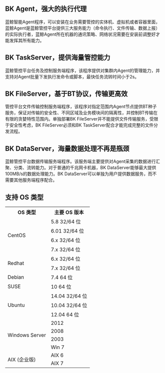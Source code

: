 ## BK Agent，强大的执行代理

蓝鲸智能Agent程序，可以安装在业务需要管控的实体机、虚拟机或者容器里面，蓝鲸Agent是蓝鲸管控平台提供三大服务能力（命令执行、文件传输、数据上报）的实际执行者，蓝鲸Agent所在机器的通讯策略、网络状况需要在安装前调整好才能发挥其所有能力。

## BK TaskServer，提供海量管控能力

蓝鲸管控平台任务及控制服务端程序，该程序提供对集群内Agent的管理能力，并支持对Agent批量下发执行发命令或脚本，最快任务流转时间小于2s。

## BK FileServer，基于BT协议，传输更高效

管控平台文件传输控制服务端程序，该程序对指定范围内Agent节点提供BT种子服务，保证对传输的安全性、不同区域及业务模块间的隔离性，并控制BT传输在有限的贪婪特性范围内。单独部署BK FileServer并不能提供文件传输服务，受限于安全性考虑，BK FileServer必须和BK TaskServer配合才能完成完整的文件分发流程。

## BK DataServer，海量数据处理不再是瓶颈

蓝鲸管控平台数据传输服务端程序。该服务端主要提供对Agent采集的数据进行汇聚、分类、流转能力。对于普通的千兆网卡机器，BK DataServer能够最大提供100MB/s的数据处理能力。BK DataServer可以单独为用户提供数据服务，而不需要其他服务端程序配合。

## 支持 OS 类型

<table><tbody>
<tr><th>OS 类型 </th><th> 主要 OS 版本 </th></tr>
<tr><td rowspan="5">CentOS</td></tr>
<tr><td>5.8 32/64 位 </td></tr>
<tr><td>6.01 32/64 位 </td></tr>
<tr><td>6.x 32/64 位 </td></tr>
<tr><td>7.x 32/64 位 </td></tr>
<tr><td rowspan="2">Redhat</td><td>6.x 32/64 位 </td></tr>
<tr><td>7.x 32/64 位 </td></tr>
<tr><td>Debian</td><td>7.4  64 位 </td></tr>
<tr><td>SUSE</td><td>10  64 位 </td></tr>
<tr><td rowspan="3">Ubuntu</td><td>14.04  32/64 位 </td></tr>
<tr><td>10.04  32/64 位 </td></tr>
<tr><td>12.04  64 位 </td></tr>
<tr><td rowspan="4">Windows Server</td><td>2012</td></tr>
<tr><td>2008</td></tr>
<tr><td>2003</td></tr>
<tr><td>Win 7</td></tr>
<tr><td rowspan="2">AIX (企业版)</td><td>AIX 6</td></tr>
<tr><td>AIX 7</td></tr>
</tbody></table>
